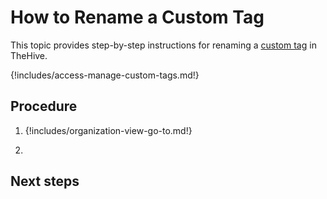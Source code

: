# How to Rename a Custom Tag

This topic provides step-by-step instructions for renaming a [custom tag](about-custom-tags.md) in TheHive.

{!includes/access-manage-custom-tags.md!}

## Procedure

1. {!includes/organization-view-go-to.md!}

2. 

## Next steps